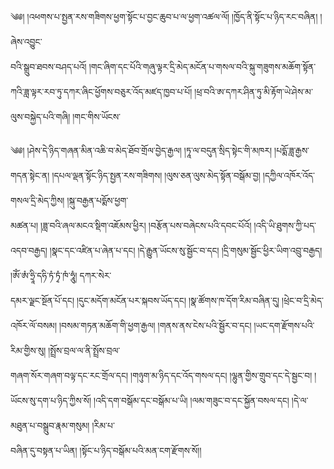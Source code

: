 ﻿  
༄༅། །འཕགས་པ་སྤྱན་རས་གཟིགས་ཕྱག་སྟོང་པ་བྱང་ཆུབ་པ་ལ་ཕྱག་འཚལ་ལོ། །ཁྱོད་ནི་སྟོང་པ་ཉིད་རང་བཞིན། །ཞེས་འབྱུང་  
བའི་སྒྲུབ་ཐབས་བཤད་པའོ། །གང་ཞིག་དང་པོའི་གཞུ་ལྟར་དྲི་མེད་མངོན་པ་གསལ་བའི་སྐུ་གཟུགས་མཆོག་སྟོན་ཀའི་ཟླ་ལྟར་རབ་ཏུ་དཀར་ཞིང་ཕྱོགས་བཅུར་འོད་མཛད་ཁྱབ་པ་པོ། །ཕྲ་བའི་ཨ་དཀར་ཤིན་ཏུ་མི་རྟོག་ཡེ་ཤེས་མ་ལུས་བསྐྱེད་པའི་གཞི། །གང་གིས་ཡོངས་  
  
༄༅། །ཤེས་དེ་ཉིད་གཞན་མིན་འཆི་བ་མེད་ཐོབ་གྲོལ་བྱེད་རྒྱལ། །ཏཱ་ལ་བདུན་སྲིད་སྟེང་གི་མཁར། །པདྨོ་ཟླ་རྒྱས་གདན་སྟེང་ན། །དཔལ་ལྡན་སྟོང་ཉིད་སྤྱན་རས་གཟིགས། །ལུས་ཅན་ལུས་མེད་སྟོན་བསྒོམ་བྱ། །དཀྱིལ་འཁོར་འོད་གསལ་དྲི་མེད་ཀྱིས། །སྐུ་བརྒྱན་པདྨོས་ཕྱག་  
མཚན་པ། །ཟླ་བའི་ཞལ་མངའ་སྡིག་འཇོམས་ཕྱིར། །བརྩོན་པས་བཞེངས་པའི་དབང་པོའོ། །འདི་ཡི་ཐུགས་ཀྱི་པད་འདབ་བརྒྱད། །སྣང་དང་འཛིན་པ་ཞེན་པ་དང། །དེ་རྒྱུན་ཡོངས་སུ་སྦྱོང་བ་དང། །དྲི་གསུམ་སྦྱོང་ཕྱིར་ཡིག་འབྲུ་བརྒྱད། །ཨོཾ་ཨཾ་ཧྲཱི་དཧི་ཏཾ་ཏྭཾ་ཁཾ་ཧཱུཾ། དཀར་སེར་  
དམར་ལྗང་སྔོན་པོ་དང། །དུང་མདོག་མངོན་པར་སྐབས་ཡོད་དང། །སྣ་ཚོགས་ཁ་དོག་རིམ་བཞིན་དུ། །ཕྲེང་བ་དྲི་མེད་འཁོར་ལོ་བསམ། །བསམ་གཏན་མཆོག་གི་ཕྱག་རྒྱལ། །གནས་ནས་ངེས་པའི་སྦྱོར་བ་དང། །ཡང་དག་རྫོགས་པའི་རིམ་གྱིས་སུ། །སྤྲོས་བྲལ་ལ་ནི་སྤྲོས་བྲལ་  
གཞག་སོར་གཞག་བལྟ་དང་རང་གྲོལ་དང། །གཉུག་མ་ཉིད་དང་འོད་གསལ་དང། །ལྷུན་གྱིས་གྲུབ་དང་དེ་སྦྱང་བ། །ཡོངས་སུ་དག་པ་ཉིད་ཀྱིས་སོ། །འདི་དག་བསྒོམ་དང་བསྒོམ་པ་ཡི། །ལམ་གཟུང་བ་དང་སྐྱོན་བསལ་དང། །དེ་ལ་མཐུན་པ་བསྒྲུབ་རྣམ་གསུམ། །རིམ་པ་  
བཞིན་དུ་བསྟན་པ་ཡིན། །སྟོང་པ་ཉིད་བསྒོམ་པའི་མན་ངག་རྫོགས་སོ།།  
  
  
